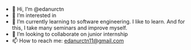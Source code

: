 - 👋 Hi, I’m @edanurctn
- 👀 I’m interested in 
- 🌱 I’m currently learning to software engineering. I like to learn. And for this, I take many seminars and improve myself.
- 💞️ I’m looking to collaborate on junior internship
- 📫 How to reach me: edanurctn11@gmail.com

<!---
edanurctn/edanurctn is a ✨ special ✨ repository because its `README.md` (this file) appears on your GitHub profile.
You can click the Preview link to take a look at your changes.
--->
